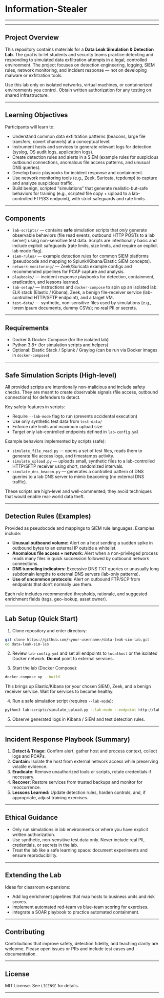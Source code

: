 # Information-Stealer

---

---

## Project Overview

This repository contains materials for a **Data Leak Simulation & Detection Lab**. The goal is to let students and security teams practice detecting and responding to simulated data exfiltration attempts in a legal, controlled environment. The project focuses on detection engineering, logging, SIEM rules, network monitoring, and incident response — not on developing malware or exfiltration tools.

Use this lab only on isolated networks, virtual machines, or containerized environments you control. Obtain written authorization for any testing on shared infrastructure.

---

## Learning Objectives

Participants will learn to:

* Understand common data exfiltration patterns (beacons, large file transfers, covert channels) at a conceptual level.
* Instrument hosts and services to generate relevant logs for detection (syslog, OS audit logs, application logs).
* Create detection rules and alerts in a SIEM (example rules for suspicious outbound connections, anomalous file access patterns, and unusual DNS queries).
* Develop basic playbooks for incident response and containment.
* Use network monitoring tools (e.g., Zeek, Suricata, tcpdump) to capture and analyze suspicious traffic.
* Build benign, scripted “simulations” that generate realistic-but-safe behaviors for training (e.g., scripted file copy + upload to a lab-controlled FTP/S3 endpoint), with strict safeguards and rate limits.

---

## Components

* `lab-scripts/` — contains **safe** simulation scripts that *only* generate observable behaviors (file read events, outbound HTTP POSTs to a lab server) using non-sensitive test data. Scripts are intentionally basic and include explicit safeguards (rate limits, size limits, and require an explicit lab mode flag).
* `siem-rules/` — example detection rules for common SIEM platforms (pseudocode and mapping to Splunk/Kibana/Elastic SIEM concepts).
* `network-monitoring/` — Zeek/Suricata example configs and recommended pipelines for PCAP capture and analysis.
* `playbooks/` — incident response playbooks for detection, containment, eradication, and lessons learned.
* `lab-setup/` — instructions and `docker-compose` to spin up an isolated lab: ELK stack (Elastic / Kibana), Zeek, a benign file-receiver service (lab-controlled HTTP/SFTP endpoint), and a target VM.
* `test-data/` — synthetic, non-sensitive files used by simulations (e.g., lorem ipsum documents, dummy CSVs); no real PII or secrets.

---

## Requirements

* Docker & Docker Compose (for the isolated lab)
* Python 3.8+ (for simulation scripts and helpers)
* Optional: Elastic Stack / Splunk / Graylog (can be run via Docker images in `docker-compose`)

---

## Safe Simulation Scripts (High-level)

All provided scripts are intentionally non-malicious and include safety checks. They are meant to create observable signals (file access, outbound connections) for defenders to detect.

Key safety features in scripts:

* Require `--lab-mode` flag to run (prevents accidental execution)
* Use only synthetic test data from `test-data/`
* Enforce rate limits and maximum upload size
* Target only lab-controlled endpoints defined in `lab-config.yml`

Example behaviors implemented by scripts (safe):

* `simulate_file_read.py` — opens a set of test files, reads them to generate file access logs, and timestamps activity.
* `simulate_upload.py` — uploads small, synthetic files to a lab-controlled HTTP/SFTP receiver using short, randomized intervals.
* `simulate_dns_beacon.py` — generates a controlled pattern of DNS queries to a lab DNS server to mimic beaconing (no external DNS traffic).

These scripts are high-level and well-commented; they avoid techniques that would enable real-world data theft.

---

## Detection Rules (Examples)

Provided as pseudocode and mappings to SIEM rule languages. Examples include:

* **Unusual outbound volume:** Alert on a host sending a sudden spike in outbound bytes to an external IP outside a whitelist.
* **Anomalous file access + network:** Alert when a non-privileged process reads many files in quick succession followed by outbound network connections.
* **DNS tunneling indicators:** Excessive DNS TXT queries or unusually long subdomain lengths to external DNS servers (lab-only patterns).
* **Use of uncommon protocols:** Alert on outbound FTP/SCP from endpoints that don’t normally use them.

Each rule includes recommended thresholds, rationale, and suggested enrichment fields (tags, geo-lookup, asset owner).

---

## Lab Setup (Quick Start)

1. Clone repository and enter directory:

```bash
git clone https://github.com/<your-username>/data-leak-sim-lab.git
cd data-leak-sim-lab
```

2. Review `lab-config.yml` and set all endpoints to `localhost` or the isolated Docker network. **Do not** point to external services.

3. Start the lab (Docker Compose):

```bash
docker-compose up --build
```

This brings up Elastic/Kibana (or your chosen SIEM), Zeek, and a benign receiver service. Wait for services to become healthy.

4. Run a safe simulation script (requires `--lab-mode`):

```bash
python3 lab-scripts/simulate_upload.py --lab-mode --endpoint http://lab-receiver:8080 --files test-data/sample1.csv --rate 1
```

5. Observe generated logs in Kibana / SIEM and test detection rules.

---

## Incident Response Playbook (Summary)

1. **Detect & Triage:** Confirm alert, gather host and process context, collect logs and PCAPs.
2. **Contain:** Isolate the host from external network access while preserving volatile evidence.
3. **Eradicate:** Remove unauthorized tools or scripts, rotate credentials if necessary.
4. **Recover:** Restore services from trusted backups and monitor for reoccurrence.
5. **Lessons Learned:** Update detection rules, harden controls, and, if appropriate, adjust training exercises.

---

## Ethical Guidance

* Only run simulations in lab environments or where you have explicit written authorization.
* Use synthetic, non-sensitive test data only. Never include real PII, credentials, or secrets in the lab.
* Treat the lab like a safe learning space: document experiments and ensure reproducibility.

---

## Extending the Lab

Ideas for classroom expansions:

* Add log enrichment pipelines that map hosts to business units and risk scores.
* Implement automated red-team vs blue-team scoring for exercises.
* Integrate a SOAR playbook to practice automated containment.

---

## Contributing

Contributions that improve safety, detection fidelity, and teaching clarity are welcome. Please open issues or PRs and include test cases and documentation.

---

## License

MIT License. See `LICENSE` for details.

---

